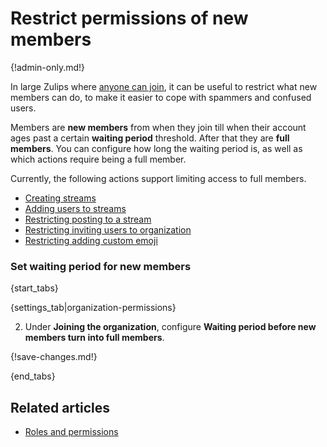 # Restrict permissions of new members

{!admin-only.md!}

In large Zulips where
[anyone can join](/help/allow-anyone-to-join-without-an-invitation), it can
be useful to restrict what new members can do, to make it easier to cope
with spammers and confused users.

Members are **new members** from when they join till when their account ages
past a certain **waiting period** threshold. After that they are **full members**.
You can configure how long the waiting period is, as well as which actions require
being a full member.

Currently, the following actions support limiting access to full members.

- [Creating streams](/help/configure-who-can-create-streams)
- [Adding users to streams](/help/configure-who-can-invite-to-streams)
- [Restricting posting to a stream](/help/stream-sending-policy)
- [Restricting inviting users to organization](/help/invite-new-users)
- [Restricting adding custom emoji](/help/custom-emoji#change-who-can-add-custom-emoji)

### Set waiting period for new members

{start_tabs}

{settings_tab|organization-permissions}

2. Under **Joining the organization**, configure **Waiting period before new members turn into full members**.

{!save-changes.md!}

{end_tabs}

## Related articles

- [Roles and permissions](/help/roles-and-permissions)
